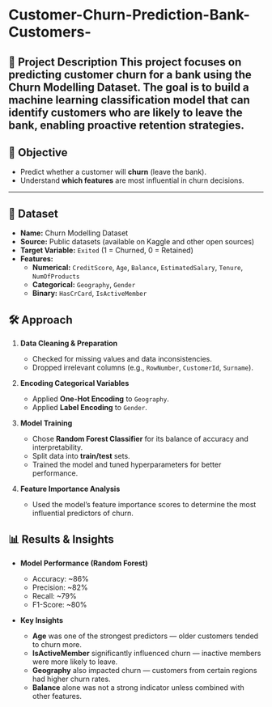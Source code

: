 # Customer-Churn-Prediction-Bank-Customers-
 ## 📖 Project Description This project focuses on predicting customer churn for a bank using the Churn Modelling Dataset.   The goal is to build a machine learning classification model that can identify customers who are likely to leave the bank, enabling proactive retention strategies. 

## 📌 Objective
- Predict whether a customer will **churn** (leave the bank).
- Understand **which features** are most influential in churn decisions.

---

## 📂 Dataset
- **Name:** Churn Modelling Dataset  
- **Source:** Public datasets (available on Kaggle and other open sources)  
- **Target Variable:** `Exited` (1 = Churned, 0 = Retained)  
- **Features:**  
  - **Numerical:** `CreditScore`, `Age`, `Balance`, `EstimatedSalary`, `Tenure`, `NumOfProducts`  
  - **Categorical:** `Geography`, `Gender`  
  - **Binary:** `HasCrCard`, `IsActiveMember`  


## 🛠️ Approach

1. **Data Cleaning & Preparation**
   - Checked for missing values and data inconsistencies.
   - Dropped irrelevant columns (e.g., `RowNumber`, `CustomerId`, `Surname`).

2. **Encoding Categorical Variables**
   - Applied **One-Hot Encoding** to `Geography`.
   - Applied **Label Encoding** to `Gender`.

3. **Model Training**
   - Chose **Random Forest Classifier** for its balance of accuracy and interpretability.
   - Split data into **train/test** sets.
   - Trained the model and tuned hyperparameters for better performance.

4. **Feature Importance Analysis**
   - Used the model’s feature importance scores to determine the most influential predictors of churn.



## 📊 Results & Insights

- **Model Performance (Random Forest)**
  - Accuracy: ~86%
  - Precision: ~82%
  - Recall: ~79%
  - F1-Score: ~80%

- **Key Insights**
  - **Age** was one of the strongest predictors — older customers tended to churn more.
  - **IsActiveMember** significantly influenced churn — inactive members were more likely to leave.
  - **Geography** also impacted churn — customers from certain regions had higher churn rates.
  - **Balance** alone was not a strong indicator unless combined with other features.
